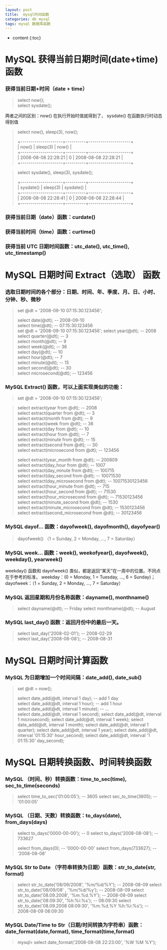 ```yaml
---
layout: post
title:  mysql时间函数
categories: db mysql
tags: mysql 数据库函数
---
```


* content
{:toc}

# MySQL 获得当前日期时间(date+time) 函数

### 获得当前日期+时间（date + time）

> select now();   
> select sysdate();

两者之间的区别：now() 在执行开始时值就得到了， sysdate() 在函数执行时动态得到值

> select now(), sleep(3), now();
>
> +---------------------+----------+---------------------+  
> | now() | sleep(3) | now() |  
> +---------------------+----------+---------------------+  
> | 2008-08-08 22:28:21 | 0 | 2008-08-08 22:28:21 |		 
> +---------------------+----------+---------------------+  


> select sysdate(), sleep(3), sysdate();
>
> +---------------------+----------+---------------------+  
> | sysdate() | sleep(3) | sysdate() |  
> +---------------------+----------+---------------------+  
> | 2008-08-08 22:28:41 | 0 | 2008-08-08 22:28:44 |		
> +---------------------+----------+---------------------+

### 获得当前日期（date）函数：curdate()

### 获得当前时间（time）函数：curtime()

### 获得当前 UTC 日期时间函数：utc_date(), utc_time(), utc_timestamp()

# MySQL 日期时间 Extract（选取） 函数

### 选取日期时间的各个部分：日期、时间、年、季度、月、日、小时、分钟、秒、微秒

> set @dt = '2008-09-10 07:15:30.123456';
>
> select date(@dt); -- 2008-09-10		
> select time(@dt); -- 07:15:30.123456		
> set @dt = '2008-09-10 07:15:30.123456';
> select year(@dt); -- 2008		
> select quarter(@dt); -- 3		
> select month(@dt); -- 9		
> select week(@dt); -- 36		
> select day(@dt); -- 10		
> select hour(@dt); -- 7		
> select minute(@dt); -- 15		
> select second(@dt); -- 30		
> select microsecond(@dt); -- 123456		

### MySQL Extract() 函数，可以上面实现类似的功能：

> set @dt = '2008-09-10 07:15:30.123456';

> select extract(year from @dt); -- 2008		
> select extract(quarter from @dt); -- 3		
> select extract(month from @dt); -- 9		
> select extract(week from @dt); -- 36		
> select extract(day from @dt); -- 10		
> select extract(hour from @dt); -- 7		
> select extract(minute from @dt); -- 15		
> select extract(second from @dt); -- 30		
> select extract(microsecond from @dt); -- 123456		
> 		
> select extract(year_month from @dt); -- 200809		
> select extract(day_hour from @dt); -- 1007		
> select extract(day_minute from @dt); -- 100715		
> select extract(day_second from @dt); -- 10071530		
> select extract(day_microsecond from @dt); -- 10071530123456		
> select extract(hour_minute from @dt); -- 715		
> select extract(hour_second from @dt); -- 71530		
> select extract(hour_microsecond from @dt); -- 71530123456		
> select extract(minute_second from @dt); -- 1530		
> select extract(minute_microsecond from @dt); -- 1530123456		
> select extract(second_microsecond from @dt); -- 30123456		

### MySQL dayof... 函数：dayofweek(), dayofmonth(), dayofyear()

> dayofweek() （1 = Sunday, 2 = Monday, ..., 7 = Saturday）

### MySQL week... 函数：week(), weekofyear(), dayofweek(), weekday(), yearweek()

 weekday() 函数和 dayofweek() 类似，都是返回“某天”在一周中的位置。不同点在于参考的标准， weekday：(0 = Monday, 1 = Tuesday, ..., 6 = Sunday)； dayofweek：（1 = Sunday, 2 = Monday, ..., 7 = Saturday）

### MySQL 返回星期和月份名称函数：dayname(), monthname()

> select dayname(@dt); -- Friday
> select monthname(@dt); -- August

### MySQL last_day() 函数：返回月份中的最后一天。

> select last_day('2008-02-01'); -- 2008-02-29 	
> select last_day('2008-08-08'); -- 2008-08-31

# MySQL 日期时间计算函数

### MySQL 为日期增加一个时间间隔：date_add(), date_sub()

> set @dt = now();
>
> select date_add(@dt, interval 1 day); -- add 1 day 	
> select date_add(@dt, interval 1 hour); -- add 1 hour 	
> select date_add(@dt, interval 1 minute); -- ... 	
> select date_add(@dt, interval 1 second);
> select date_add(@dt, interval 1 microsecond);
> select date_add(@dt, interval 1 week);
> select date_add(@dt, interval 1 month);
> select date_add(@dt, interval 1 quarter);
> select date_add(@dt, interval 1 year);
> select date_add(@dt, interval '01:15:30' hour_second);
> select date_add(@dt, interval '1 01:15:30' day_second);


# MySQL 日期转换函数、时间转换函数

### MySQL （时间、秒）转换函数：time_to_sec(time), sec_to_time(seconds)

> select time_to_sec('01:00:05'); -- 3605
> select sec_to_time(3605); -- '01:00:05'

### MySQL （日期、天数）转换函数：to_days(date), from_days(days)

> select to_days('0000-00-00'); -- 0
> select to_days('2008-08-08'); -- 733627
> 	
> select from_days(0); -- '0000-00-00'
> select from_days(733627); -- '2008-08-08'

### MySQL Str to Date （字符串转换为日期）函数：str_to_date(str, format)

> select str_to_date('08/09/2008', '%m/%d/%Y'); -- 2008-08-09
> select str_to_date('08/09/08' , '%m/%d/%y'); -- 2008-08-09
> select str_to_date('08.09.2008', '%m.%d.%Y'); -- 2008-08-09
> select str_to_date('08:09:30', '%h:%i:%s'); -- 08:09:30
> select str_to_date('08.09.2008 08:09:30', '%m.%d.%Y %h:%i:%s'); -- 2008-08-09 08:09:30

### MySQL Date/Time to Str（日期/时间转换为字符串）函数：date_format(date,format), time_format(time,format)

> mysql> select date_format('2008-08-08 22:23:00', '%W %M %Y');
